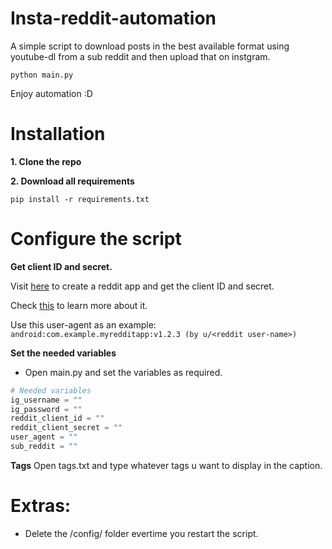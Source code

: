 # Insta-reddit-automation
A simple script to download posts in the best available format using youtube-dl from a sub reddit and then upload that on instgram.

    python main.py
Enjoy automation :D
# Installation
**1. Clone the repo**

**2. Download all requirements**
  
    pip install -r requirements.txt



# Configure the script
**Get client ID and secret.**

Visit [here](https://www.reddit.com/prefs/apps/) to create a reddit app and get the client ID and secret.

Check [this](https://praw.readthedocs.io/en/stable/getting_started/quick_start.html) to learn more about it.

Use this user-agent as an example: `android:com.example.myredditapp:v1.2.3 (by u/<reddit user-name>)`

**Set the needed variables**
* Open main.py and set the variables as required.
  
```python
# Needed variables  
ig_username = ""
ig_password = ""
reddit_client_id = ""
reddit_client_secret = ""
user_agent = ""  
sub_reddit = ""
```
**Tags**
Open tags.txt and type whatever tags u want to display in the caption.
# Extras:
* Delete the /config/ folder evertime you restart the script.

